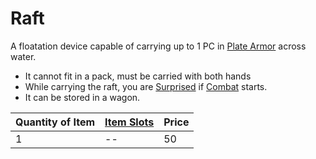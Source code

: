 # Raft

A floatation device capable of carrying up to 1 PC in [Plate Armor](../../Armors/Mundane%20Armors/Plate%20Armor.md) across water.

- It cannot fit in a pack, must be carried with both hands
- While carrying the raft, you are [Surprised](../../../../Conditions/Surprised.md) if [Combat](../../../../../Game%20Procedures/Combat.md) starts.
- It can be stored in a wagon.

| Quantity of Item | [Item Slots](../../../../../Player%20Characters/Derived%20Statistics/Item%20Slots.md) | Price |
| ---------------- | ------------------------------------------------------------------------------------- | ----- |
| 1                | --                                                                                    | 50    |
